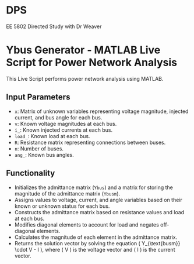 # DPS
EE 5802 Directed Study with Dr Weaver

# Ybus Generator - MATLAB Live Script for Power Network Analysis

This Live Script performs power network analysis using MATLAB.

## Input Parameters
- `x`: Matrix of unknown variables representing voltage magnitude, injected current, and bus angle for each bus.
- `v`: Known voltage magnitudes at each bus.
- `i_`: Known injected currents at each bus.
- `load_`: Known load at each bus.
- `R`: Resistance matrix representing connections between buses.
- `n`: Number of buses.
- `ang_`: Known bus angles.

## Functionality
- Initializes the admittance matrix (`Ybus`) and a matrix for storing the magnitude of the admittance matrix (`Ybusm`).
- Assigns values to voltage, current, and angle variables based on their known or unknown status for each bus.
- Constructs the admittance matrix based on resistance values and load at each bus.
- Modifies diagonal elements to account for load and negates off-diagonal elements.
- Calculates the magnitude of each element in the admittance matrix.
- Returns the solution vector by solving the equation \( Y_{\text{busm}} \cdot V - I \), where \( V \) is the voltage vector and \( I \) is the current vector.

